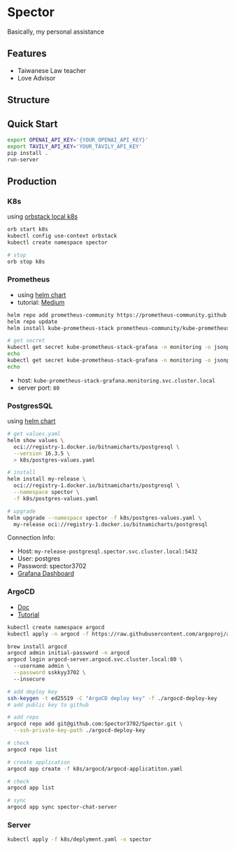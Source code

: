# Spector
Basically, my personal assistance

## Features
- Taiwanese Law teacher
- Love Advisor

## Structure


## Quick Start
```bash
export OPENAI_API_KEY='{YOUR_OPENAI_API_KEY}'
export TAVILY_API_KEY='YOUR_TAVILY_API_KEY'
pip install .
run-server
```

## Production

### K8s
using [orbstack local k8s](https://docs.orbstack.dev/kubernetes/)

```bash
orb start k8s
kubectl config use-context orbstack
kubectl create namespace spector

# stop
orb stop k8s
```

### Prometheus
- using [helm chart](https://artifacthub.io/packages/helm/prometheus-community/kube-prometheus-stack)
- tutorial: [Medium](https://blog.amis.com/kubernetes-operators-prometheus-3584edd72275)

```bash
helm repo add prometheus-community https://prometheus-community.github.io/helm-charts
helm repo update
helm install kube-prometheus-stack prometheus-community/kube-prometheus-stack --namespace monitoring --create-namespace

# get secret
kubectl get secret kube-prometheus-stack-grafana -n monitoring -o jsonpath="{.data.admin-user}" | base64 --decode
echo
kubectl get secret kube-prometheus-stack-grafana -n monitoring -o jsonpath="{.data.admin-password}" | base64 --decode
echo
```
- host: `kube-prometheus-stack-grafana.monitoring.svc.cluster.local`
- server port: `80`


### PostgresSQL
using [helm chart](https://artifacthub.io/packages/helm/bitnami/postgresql)
```bash
# get values.yaml
helm show values \ 
  oci://registry-1.docker.io/bitnamicharts/postgresql \
  --version 16.3.5 \   
  > k8s/postgres-values.yaml

# install
helm install my-release \
  oci://registry-1.docker.io/bitnamicharts/postgresql \
  --namespace spector \
  -f k8s/postgres-values.yaml

# upgrade
helm upgrade --namespace spector -f k8s/postgres-values.yaml \
  my-release oci://registry-1.docker.io/bitnamicharts/postgresql
```
Connection Info:
- Host: `my-release-postgresql.spector.svc.cluster.local:5432`
- User: postgres
- Password: spector3702
- [Grafana Dashboard](https://grafana.com/grafana/dashboards/9628-postgresql-database/)


### ArgoCD
- [Doc](https://argo-cd.readthedocs.io/en/stable/getting_started/)
- [Tutorial](https://ithelp.ithome.com.tw/articles/10248217)
```bash
kubectl create namespace argocd
kubectl apply -n argocd -f https://raw.githubusercontent.com/argoproj/argo-cd/stable/manifests/install.yaml

brew install argocd
argocd admin initial-password -n argocd
argocd login argocd-server.argocd.svc.cluster.local:80 \ 
  --username admin \
  --password sskkyy3702 \  
  --insecure

# add deploy key
ssh-keygen -t ed25519 -C "ArgoCD deploy key" -f ./argocd-deploy-key
# add public key to github

# add repo
argocd repo add git@github.com:Spector3702/Spector.git \
  --ssh-private-key-path ./argocd-deploy-key

# check
argocd repo list

# create application
argocd app create -f k8s/argocd/argocd-applicatiton.yaml

# check
argocd app list

# sync
argocd app sync spector-chat-server
```


### Server
```bash
kubectl apply -f k8s/deplyment.yaml -n spector
```